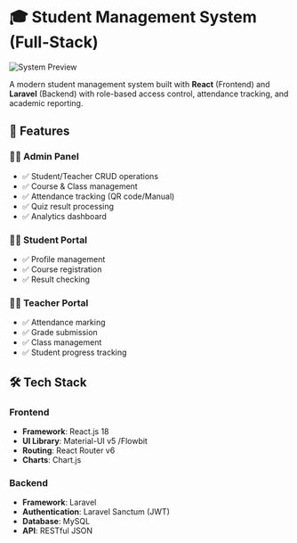 # 🎓 Student Management System (Full-Stack)
![System Preview](file:///C:/Users/Supun%20Nethsara/Pictures/Screenshots/lms.png)

A modern student management system built with **React** (Frontend) and **Laravel** (Backend) with role-based access control, attendance tracking, and academic reporting.

## 🌟 Features

### 👨‍💻 Admin Panel
- ✅ Student/Teacher CRUD operations
- ✅ Course & Class management
- ✅ Attendance tracking (QR code/Manual)
- ✅ Quiz result processing
- ✅ Analytics dashboard

### 👩‍🎓 Student Portal
- ✅ Profile management
- ✅ Course registration
- ✅ Result checking


### 👨‍🏫 Teacher Portal
- ✅ Attendance marking
- ✅ Grade submission
- ✅ Class management
- ✅ Student progress tracking

## 🛠 Tech Stack

### Frontend
- **Framework**: React.js 18
- **UI Library**: Material-UI v5 /Flowbit
- **Routing**: React Router v6
- **Charts**: Chart.js


### Backend
- **Framework**: Laravel 
- **Authentication**: Laravel Sanctum (JWT)
- **Database**: MySQL
- **API**: RESTful JSON


